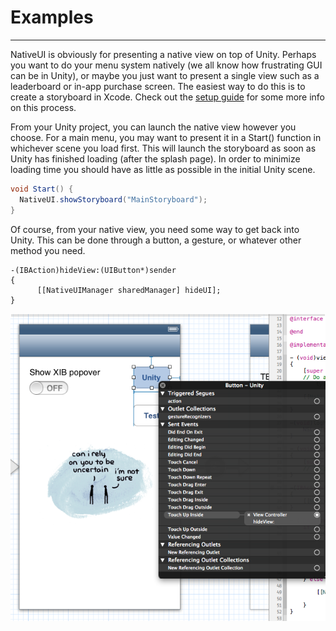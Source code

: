Examples
========

***

NativeUI is obviously for presenting a native view on top of Unity. Perhaps you want to do your menu 
system natively (we all know how frustrating GUI can be in Unity), or maybe you just want to present a 
single view such as a leaderboard or in-app purchase screen. The easiest way to do this is to create a 
storyboard in Xcode. Check out the [setup guide](iOS_Setup.md) for some more info on this process.


From your Unity project, you can launch the native view however you choose. For a main menu, you may 
want to present it in a Start() function in whichever scene you load first. This will launch the 
storyboard as soon as Unity has finished loading (after the splash page). In order to minimize loading 
time you should have as little as possible in the initial Unity scene. 

```csharp
void Start() {
  NativeUI.showStoryboard("MainStoryboard");
}
```


Of course, from your native view, you need some way to get back into Unity. This can be done through 
a button, a gesture, or whatever other method you need. 


```objc
-(IBAction)hideView:(UIButton*)sender
{
      [[NativeUIManager sharedManager] hideUI];
}
```

![Hiding the native view](Screenshots/ios_storyboard_hide.png)
